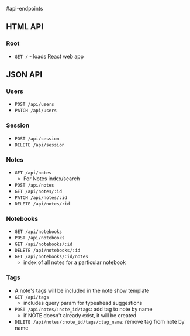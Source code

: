 #api-endpoints

## HTML API

### Root

- `GET /` - loads React web app

## JSON API

### Users

- `POST /api/users`
- `PATCH /api/users`

### Session

- `POST /api/session`
- `DELETE /api/session`

### Notes

- `GET /api/notes`
  - For Notes index/search
- `POST /api/notes`
- `GET /api/notes/:id`
- `PATCH /api/notes/:id`
- `DELETE /api/notes/:id`

### Notebooks

- `GET /api/notebooks`
- `POST /api/notebooks`
- `GET /api/notebooks/:id`
- `DELETE /api/notebooks/:id`
- `GET /api/notebooks/:id/notes`
  - index of all notes for a particular notebook

### Tags

- A note's tags will be included in the note show template
- `GET /api/tags`
  - includes query param for typeahead suggestions
- `POST /api/notes/:note_id/tags`: add tag to note by name
  - if NOTE doesn't already exist, it will be created
- `DELETE /api/notes/:note_id/tags/:tag_name`: remove tag from note by
  name
